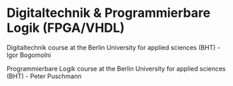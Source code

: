 # Digitaltechnik & Programmierbare Logik (FPGA/VHDL)
Digitaltechnik course at the Berlin University for applied sciences (BHT) - Igor Bogomolni

Programmierbare Logik course at the Berlin University for applied sciences (BHT) - Peter Puschmann

